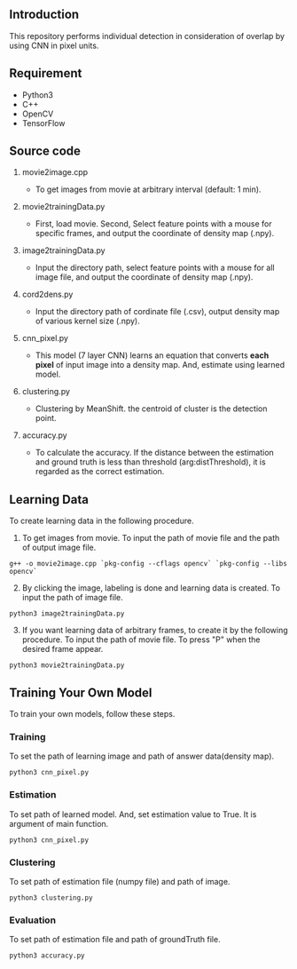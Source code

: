 ## Introduction
This repository performs individual detection in consideration of overlap by using CNN in pixel units.

## Requirement
* Python3
* C++
* OpenCV
* TensorFlow

## Source code
1. movie2image.cpp
    * To get images from movie at arbitrary interval (default: 1 min).

2. movie2trainingData.py
    * First, load movie. Second, Select feature points with a mouse for specific frames,
    and output the coordinate of density map (.npy).

3. image2trainingData.py
    * Input the directory path, select feature points with a mouse for all image file,
    and output the coordinate of density map (.npy).

4. cord2dens.py
    * Input the directory path of cordinate file (.csv), output density map of various kernel size (.npy).

5. cnn_pixel.py
    * This model (7 layer CNN) learns an equation that converts **each pixel** of input
    image into a density map. And, estimate using learned model.

6. clustering.py
    * Clustering by MeanShift. the centroid of cluster is the detection point.

7. accuracy.py
    * To calculate the accuracy. If the distance between the estimation and ground truth is
    less than threshold (arg:distThreshold), it is regarded as the correct estimation.


## Learning Data
To create learning data in the following procedure.
1. To get images from movie. To input the path of movie file and the path of output image file.
```
g++ -o movie2image.cpp `pkg-config --cflags opencv` `pkg-config --libs opencv`
```

2. By clicking the image, labeling is done and learning data is created. To input the path of image file.
```
python3 image2trainingData.py
```

3. If you want learning data of arbitrary frames, to create it by the following procedure. To input the path of movie file. To press "P" when the desired frame appear.
```
python3 movie2trainingData.py
```

## Training Your Own Model
To train your own models, follow these steps.  

### Training
To set the path of learning image and path of answer data(density map).
```
python3 cnn_pixel.py
```

### Estimation
To set path of learned model. And, set estimation value to True. It is argument of main function.
```
python3 cnn_pixel.py
```

### Clustering
To set path of estimation file (numpy file) and path of image.
```
python3 clustering.py
```

### Evaluation
To set path of estimation file and path of groundTruth file.
```
python3 accuracy.py
```
